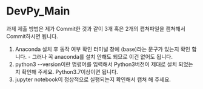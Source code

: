 # DevPy_Main

과제 제출 방법은 제가 Commit한 것과 같이 3개 혹은 2개의 캡쳐파일을 캠쳐해서 Commit하시면 됩니다. 

1. Anaconda 설치 후 동작 여부 확인 터미널 창에 (base)라는 문구가 있는지 확인 합니다. - 그러나 꼭 anaconda를 설치 안해도 되므로 이건 없어도 됩니다. 
2. python3 --version이란 명령어를 입력해서 Python3버전이 제대로 설치 되었는지 확인해 주세요. Python3.7이상이면 됩니다. 
3. jupyter notebook이 정상적으로 실행되는지 확인해서 캡쳐 해 주세요. 
